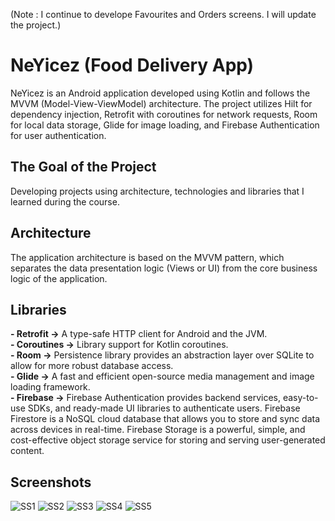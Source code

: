 (Note : I continue to develope Favourites and Orders screens. I will update the project.)

# NeYicez (Food Delivery App)
NeYicez is an Android application developed using Kotlin and follows the MVVM (Model-View-ViewModel) architecture. The project utilizes Hilt for dependency injection, Retrofit with coroutines for network requests, Room for local data storage, Glide for image loading, and Firebase Authentication for user authentication.

## The Goal of the Project
Developing projects using architecture, technologies and libraries that I learned during the course.

## Architecture
The application architecture is based on the MVVM pattern, which separates the data presentation logic (Views or UI) from the core business logic of the application.

## Libraries
**- Retrofit ->** A type-safe HTTP client for Android and the JVM. <br/>
**- Coroutines ->** Library support for Kotlin coroutines. <br/>
**- Room ->** Persistence library provides an abstraction layer over SQLite to allow for more robust database access. <br/>
**- Glide ->** A fast and efficient open-source media management and image loading framework. <br/>
**- Firebase ->**  Firebase Authentication provides backend services, easy-to-use SDKs, and ready-made UI libraries to authenticate users. Firebase Firestore is a NoSQL cloud database that allows you to store and sync data across devices in real-time. Firebase Storage is a powerful, simple, and cost-effective object storage service for storing and serving user-generated content.

## Screenshots
![SS1](https://github.com/cevdetkilickeser/NeYicez/blob/master/app/src/main/res/drawable/1.jpg)
![SS2](https://github.com/cevdetkilickeser/NeYicez/blob/master/app/src/main/res/drawable/2.jpg)
![SS3](https://github.com/cevdetkilickeser/NeYicez/blob/master/app/src/main/res/drawable/3.jpg)
![SS4](https://github.com/cevdetkilickeser/NeYicez/blob/master/app/src/main/res/drawable/4.jpg)
![SS5](https://github.com/cevdetkilickeser/NeYicez/blob/master/app/src/main/res/drawable/5.jpg)
